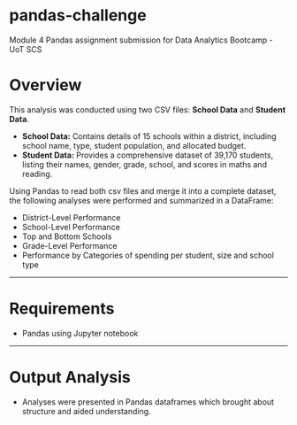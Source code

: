 # pandas-challenge
Module 4 Pandas assignment submission for Data Analytics Bootcamp - UoT SCS
# Overview
This analysis was conducted using two CSV files: **School Data** and **Student Data**.

- **School Data:** Contains details of 15 schools within a district, including school name, type, student population, and allocated budget.
- **Student Data:** Provides a comprehensive dataset of 39,170 students, listing their names, gender, grade, school, and scores in maths and reading.

Using Pandas to read both csv files and merge it into a complete dataset, the following analyses were performed and summarized in a DataFrame:

- District-Level Performance
- School-Level Performance
- Top and Bottom Schools
- Grade-Level Performance
- Performance by Categories of spending per student, size and school type

---
# Requirements

- Pandas using Jupyter notebook

---

# Output Analysis
 
- Analyses were presented in Pandas dataframes which brought about structure and aided understanding.

